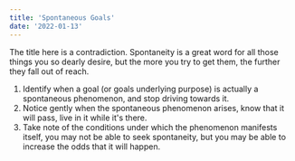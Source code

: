 ```yaml
---
title: 'Spontaneous Goals'
date: '2022-01-13'
---
```


The title here is a contradiction. Spontaneity is a great word for all those things you so dearly desire, but the more you try to get them, the further they fall out of reach.

1. Identify when a goal (or goals underlying purpose) is actually a spontaneous phenomenon, and stop driving towards it.
2. Notice gently when the spontaneous phenomenon arises, know that it will pass, live in it while it's there.
3. Take note of the conditions under which the phenomenon manifests itself, you may not be able to seek spontaneity, but you may be able to increase the odds that it will happen.
